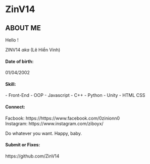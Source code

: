 <!DOCTYPE html>
<html>
<head>
	<meta charset="utf-8"/>
</head>
<body>
<h1 id="templateh1">ZinV14</h1>
<h2>ABOUT ME</h2>

<p>Hello !</p>

<p>ZINV14 <em>aka</em> (Lê Hiển Vinh)</p>

<h4 id="date">Date of birth:</h4>
<p>01/04/2002</p>

<h4 id="skill:">Skill:</h4>
<p>
- Front-End
- OOP
- Javascript
- C++
- Python
- Unity
- HTML CSS
	
<h4 id="connect:">Connect:</h4>	
<p>Facbook: https://https://www.facebook.com/0zinionn0
<br>Instagram: https://www.instagram.com/ziboyx/
</p>
	
<p>Do whatever you want. Happy, baby.</p>

<h4 id="submitbugsorfixes:">Submit or Fixes:</h4>

<p>https://github.com/ZinV14</p>

</body>
</html>
